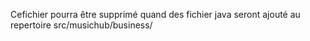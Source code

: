 Cefichier pourra être supprimé quand des fichier java seront ajouté au repertoire src/musichub/business/

